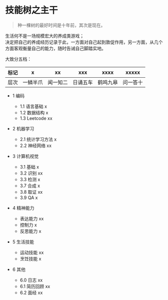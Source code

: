 # 技能树之主干
> 种一棵树的最好时间是十年前，其次是现在。

生活何不是一场规模宏大的养成类游戏；  
决定把自己的养成经历记录于此，一方面对自己起到敦促作用，另一方面，从几个方面客观衡量自己的能力，随时告诫自己脚踏实地。

大致分五档：

|标记| x | xx | xxx | xxxx | xxxxx |
| ---- | ---- | ---- | ---- | ---- | ---- |
| 层次 | 一鳞半爪 | 闻一知二 | 日诵五车 | 鹤鸣九皋 | 问一答十 |


- 1 编码
  - 1.1 语言基础 x
  - 1.2 数据结构 x
  - 1.3 Leetcode xx

- 2 机器学习
  - 2.1 统计学习方法 x
  - 2.2 神经网络 xx

- 3 计算机视觉
  - 3.1 基础 x
  - 3.2 识别 xx
  - 3.3 检测 x
  - 3.7 合成 x
  - 3.8 取证 xx
  - 3.9 QA x

- 4 精神能力
  - 表达能力 xx
  - 控制力 x
  - 反思能力 x

- 5 生活技能
  - 运动技能 xx
  - 烹饪技能 x

- 6 其他
  - 6.0 日志 xx
  - 6.1 简历回顾 xx
  - 6.2 面经 xx
